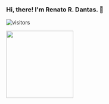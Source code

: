 ### Hi, there! I'm Renato R. Dantas. 👋

![visitors](https://visitor-badge.glitch.me/badge?page_id=page.id)


<!--
**renatodantas/renatodantas** is a ✨ _special_ ✨ repository because its `README.md` (this file) appears on your GitHub profile.

Here are some ideas to get you started:

- 🔭 I’m currently working on ...
- 🌱 I’m currently learning ...
- 👯 I’m looking to collaborate on ...
- 🤔 I’m looking for help with ...
- 💬 Ask me about ...
- 📫 How to reach me: ...
- 😄 Pronouns: ...
- ⚡ Fun fact: ...
-->

<img height="180em" src="https://github-readme-stats.vercel.app/api?username=renatodantas&show_icons=true&hide_border=true&&count_private=true&include_all_commits=true" />
